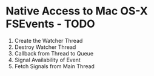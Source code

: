 Native Access to Mac OS-X FSEvents - TODO
=========================================

1. Create the Watcher Thread
1. Destroy Watcher Thread
1. Callback from Thread to Queue
1. Signal Availability of Event
1. Fetch Signals from Main Thread
